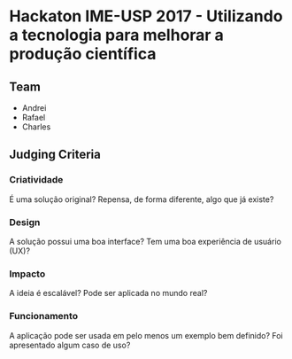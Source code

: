# Hackaton IME-USP 2017 - Utilizando a tecnologia para melhorar a produção científica

## Team

- Andrei
- Rafael
- Charles

## Judging Criteria

### Criatividade
É uma solução original? Repensa, de forma diferente, algo que já existe?

### Design
A solução possui uma boa interface? Tem uma boa experiência de usuário (UX)?

### Impacto
A ideia é escalável? Pode ser aplicada no mundo real?

### Funcionamento
A aplicação pode ser usada em pelo menos um exemplo bem definido? Foi apresentado algum caso de uso?

